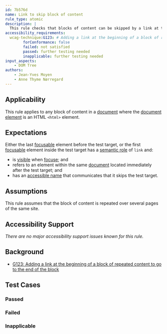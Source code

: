 ```yaml
---
id: 7b576d
name: Link to skip block of content
rule_type: atomic
description: |
  This rule checks that blocks of content can be skipped by a link at their beginning
accessibility_requirements:
  wcag-technique:G123: # Adding a link at the beginning of a block of repeated content to go to the end of the block
		forConformance: false
		failed: not satisfied
		passed: further testing needed
		inapplicable: further testing needed
input_aspects:
	- DOM Tree
authors:
	- Jean-Yves Moyen
	- Anne Thyme Nørregard
---
```


## Applicability

This rule applies to any block of content in a [document](#https://www.w3.org/TR/dom/#concept-document) where the [document element](#https://www.w3.org/TR/dom/#document-element) is an HTML `<html>` element.

## Expectations

Either the last [focusable](#focusable) element before the test target, or the first [focusable](#focusable) element inside the test target has a [semantic role](#semantic-role) of `link` and:
- is [visible](#visible) when [focuse](#focused); and
- refers to an element within the same [document](https://www.w3.org/TR/dom/#concept-document) located immediately after the test target; and
- has an [accessible name](#accessible-name) that communicates that it skips the test target.

## Assumptions

This rule assumes that the block of content is repeated over several pages of the same site.

## Accessibility Support

_There are no major accessibility support issues known for this rule._

## Background

- [G123: Adding a link at the beginning of a block of repeated content to go to the end of the block](https://www.w3.org/WAI/WCAG21/Techniques/general/G123)

## Test Cases

### Passed

### Failed

### Inapplicable
